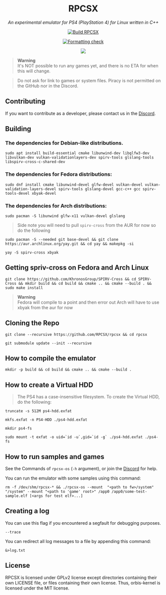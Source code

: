 <div align="center">
   
# RPCSX
*An experimental emulator for PS4 (PlayStation 4) for Linux written in C++*

[![Build RPCSX](../../../actions/workflows/rpcsx.yml/badge.svg)](../../../actions/workflows/rpcsx.yml)

[![Formatting check](../../../actions/workflows/format.yml/badge.svg)](../../../actions/workflows/format.yml)

[![](https://img.shields.io/discord/252023769500090368?color=5865F2&logo=discord&logoColor=white)](https://discord.gg/t6dzA4wUdG)

</div>

> **Warning** <br/>
> It's NOT possible to run any games yet, and there is no ETA for when this will change.

> Do not ask for link to games or system files. Piracy is not permitted on the GitHub nor in the Discord.


## Contributing

If you want to contribute as a developer, please contact us in the [Discord](https://discord.gg/t6dzA4wUdG).

## Building


### The dependencies for Debian-like distributions.

```   
sudo apt install build-essential cmake libunwind-dev libglfw3-dev libvulkan-dev vulkan-validationlayers-dev spirv-tools glslang-tools libspirv-cross-c-shared-dev
```

### The dependencies for Fedora distributions:

```
sudo dnf install cmake libunwind-devel glfw-devel vulkan-devel vulkan-validation-layers-devel spirv-tools glslang-devel gcc-c++ gcc spirv-tools-devel xbyak-devel
```

### The dependencies for Arch distributions:

```
sudo pacman -S libunwind glfw-x11 vulkan-devel glslang
```
> Side note you will need to pull ``spirv-cross`` from the AUR for now so do the following
```
sudo pacman -S --needed git base-devel && git clone https://aur.archlinux.org/yay.git && cd yay && makepkg -si
```
```
yay -S spirv-cross xbyak
```

## Getting spriv-cross on Fedora and Arch Linux

```
git clone https://github.com/KhronosGroup/SPIRV-Cross && cd SPIRV-Cross && mkdir build && cd build && cmake .. && cmake --build . && sudo make install
```
> **Warning** <br/>
> Fedora will compile to a point and then error out
> Arch will have to use xbyak from the aur for now

## Cloning the Repo

```
git clone --recursive https://github.com/RPCSX/rpcsx && cd rpcsx
```
```
git submodule update --init --recursive
```  
## How to compile the emulator
   
```
mkdir -p build && cd build && cmake .. && cmake --build .
```

## How to create a Virtual HDD

> The PS4 has a case-insensitive filesystem. To create the Virtual HDD, do the following:
 
```
truncate -s 512M ps4-hdd.exfat

mkfs.exfat -n PS4-HDD ./ps4-hdd.exfat

mkdir ps4-fs

sudo mount -t exfat -o uid=`id -u`,gid=`id -g` ./ps4-hdd.exfat ./ps4-fs
```

## How to run samples and games
   
See the Commands of `rpcsx-os` (`-h` argument), or join the [Discord](https://discord.gg/t6dzA4wUdG) for help.

You can run the emulator with some samples using this command:
   
```
rm -f /dev/shm/rpcsx-* && ./rpcsx-os --mount  "<path to fw>/system" "/system" --mount "<path to 'game' root>" /app0 /app0/some-test-sample.elf [<args for test elf>...]
```

## Creating a log

You can use this flag if you encountered a segfault for debugging purposes.
    
```
--trace
``` 
    
You can redirect all log messages to a file by appending this command:

```
&>log.txt
```
      


## License

RPCSX is licensed under GPLv2 license except directories containing their own LICENSE file, or files containing their own license.
Thus, orbis-kernel is licensed under the MIT license.

